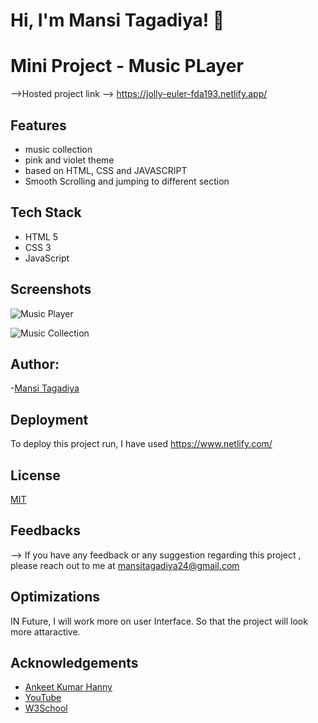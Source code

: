 
# Hi, I'm Mansi Tagadiya! 👋

# Mini Project - Music PLayer

-->Hosted project link --> 
https://jolly-euler-fda193.netlify.app/

## Features
- music collection
- pink and violet theme
- based on HTML, CSS and JAVASCRIPT
- Smooth Scrolling and jumping to different section

## Tech Stack

- HTML 5
- CSS 3
- JavaScript

## Screenshots

![Music Player](https://user-images.githubusercontent.com/90387887/135386665-3bcc78dd-4536-4cec-b5dc-366797bd0b80.png)

![Music Collection](https://user-images.githubusercontent.com/90387887/135386786-a1b8a728-e27e-47a9-8ee2-fd990a406c27.png)


## Author:
-[Mansi Tagadiya](https://github.com/mansitagadiya)


## Deployment

To deploy this project run, I have used https://www.netlify.com/


## License

[MIT](https://choosealicense.com/licenses/mit/)


## Feedbacks
  --> If you have any feedback or any suggestion regarding this project , please reach  out to me at mansitagadiya24@gmail.com
  
## Optimizations

IN Future, I will work more on user Interface. So that the project will look more attaractive.


## Acknowledgements

 - [Ankeet Kumar Hanny](https://www.linkedin.com/in/ankeethanny007)
 - [YouTube](https://www.youtube.com/)
 - [W3School](https://www.w3schools.com/)

  

  

  






  


